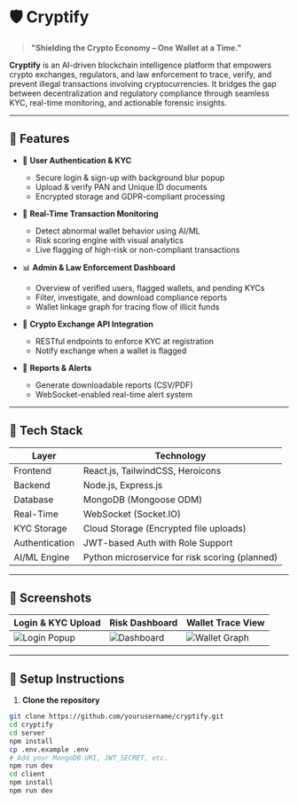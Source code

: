 # 🛡️ Cryptify

> **"Shielding the Crypto Economy – One Wallet at a Time."**

**Cryptify** is an AI-driven blockchain intelligence platform that empowers crypto exchanges, regulators, and law enforcement to trace, verify, and prevent illegal transactions involving cryptocurrencies. It bridges the gap between decentralization and regulatory compliance through seamless KYC, real-time monitoring, and actionable forensic insights.

---

## 🚀 Features

- 🔐 **User Authentication & KYC**
  - Secure login & sign-up with background blur popup
  - Upload & verify PAN and Unique ID documents
  - Encrypted storage and GDPR-compliant processing

- 🧠 **Real-Time Transaction Monitoring**
  - Detect abnormal wallet behavior using AI/ML
  - Risk scoring engine with visual analytics
  - Live flagging of high-risk or non-compliant transactions

- 📊 **Admin & Law Enforcement Dashboard**
  - Overview of verified users, flagged wallets, and pending KYCs
  - Filter, investigate, and download compliance reports
  - Wallet linkage graph for tracing flow of illicit funds

- 🔗 **Crypto Exchange API Integration**
  - RESTful endpoints to enforce KYC at registration
  - Notify exchange when a wallet is flagged

- 📂 **Reports & Alerts**
  - Generate downloadable reports (CSV/PDF)
  - WebSocket-enabled real-time alert system

---

## 🧱 Tech Stack

| Layer         | Technology                                  |
| ------------- | ------------------------------------------- |
| Frontend      | React.js, TailwindCSS, Heroicons            |
| Backend       | Node.js, Express.js                         |
| Database      | MongoDB (Mongoose ODM)                      |
| Real-Time     | WebSocket (Socket.IO)                       |
| KYC Storage   | Cloud Storage (Encrypted file uploads)      |
| Authentication| JWT-based Auth with Role Support            |
| AI/ML Engine  | Python microservice for risk scoring (planned) |

---

## 📸 Screenshots

| Login & KYC Upload | Risk Dashboard | Wallet Trace View |
|--------------------|----------------|--------------------|
| ![Login Popup](./screens/login.png) | ![Dashboard](./screens/dashboard.png) | ![Wallet Graph](./screens/graph.png) |

---

## 🔧 Setup Instructions

1. **Clone the repository**

```bash
git clone https://github.com/yourusername/cryptify.git
cd cryptify
cd server
npm install
cp .env.example .env
# Add your MongoDB URI, JWT_SECRET, etc.
npm run dev
cd client
npm install
npm run dev
